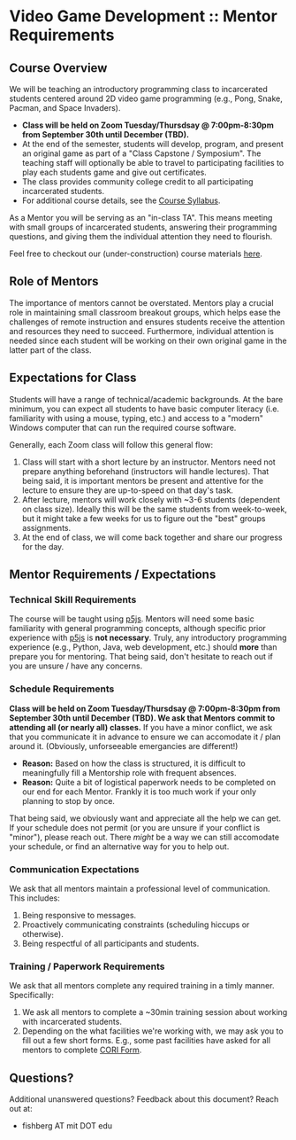 # Video Game Development :: Mentor Requirements

## Course Overview

We will be teaching an introductory programming class to incarcerated students centered around 2D video game programming (e.g., Pong, Snake, Pacman, and Space Invaders).
- **Class will be held on Zoom Tuesday/Thursdsay @ 7:00pm-8:30pm from September 30th until December (TBD).**
- At the end of the semester, students will develop, program, and present an original game as part of a "Class Capstone / Symposium". The teaching staff will optionally be able to travel to participating facilities to play each students game and give out certificates.
- The class provides community college credit to all participating incarcerated students.
- For additional course details, see the [Course Syllabus](../course/syllabus.md).

As a Mentor you will be serving as an "in-class TA". This means meeting with small groups of incarcerated students, answering their programming questions, and giving them the individual attention they need to flourish.

Feel free to checkout our (under-construction) course materials [here](https://teji-vgd.github.io/vgd-course/).

## Role of Mentors
The importance of mentors cannot be overstated. Mentors play a crucial role in maintaining small classroom breakout groups, which helps ease the challenges of remote instruction and ensures students receive the attention and resources they need to succeed. Furthermore, individual attention is needed since each student will be working on their own original game in the latter part of the class.

## Expectations for Class
Students will have a range of technical/academic backgrounds. At the bare minimum, you can expect all students to have basic computer literacy (i.e. familiarity with using a mouse, typing, etc.) and access to a "modern" Windows computer that can run the required course software.

Generally, each Zoom class will follow this general flow:
1. Class will start with a short lecture by an instructor. Mentors need not prepare anything beforehand (instructors will handle lectures). That being said, it is important mentors be present and attentive for the lecture to ensure they are up-to-speed on that day's task.
2. After lecture, mentors will work closely with ~3-6 students (dependent on class size). Ideally this will be the same students from week-to-week, but it might take a few weeks for us to figure out the "best" groups assignments.
3. At the end of class, we will come back together and share our progress for the day.

## Mentor Requirements / Expectations

### Technical Skill Requirements
The course will be taught using [p5js](https://p5js.org/). Mentors will need some basic familiarity with general programming concepts, although specific prior experience with [p5js](https://p5js.org/) is **not necessary**. Truly, any introductory programming experience (e.g., Python, Java, web development, etc.) should **more** than prepare you for mentoring. That being said, don't hesitate to reach out if you are unsure / have any concerns.

### Schedule Requirements
**Class will be held on Zoom Tuesday/Thursdsay @ 7:00pm-8:30pm from September 30th until December (TBD). We ask that Mentors commit to attending all (or nearly all) classes.** If you have a minor conflict, we ask that you communicate it in advance to ensure we can accomodate it / plan around it. (Obviously, unforseeable emergancies are different!)
- **Reason:** Based on how the class is structured, it is difficult to meaningfully fill a Mentorship role with frequent absences.
- **Reason:** Quite a bit of logistical paperwork needs to be completed on our end for each Mentor. Frankly it is too much work if your only planning to stop by once.

That being said, we obviously want and appreciate all the help we can get. If your schedule does not permit (or you are unsure if your conflict is "minor"), please reach out. There *might* be a way we can still accomodate your schedule, or find an alternative way for you to help out.

### Communication Expectations
We ask that all mentors maintain a professional level of communication. This includes:
1. Being responsive to messages.
2. Proactively communicating constraints (scheduling hiccups or otherwise).
3. Being respectful of all participants and students.

### Training / Paperwork Requirements
We ask that all mentors complete any required training in a timly manner. Specifically:
1. We ask all mentors to complete a ~30min training session about working with incarcerated students.
2. Depending on the what facilities we're working with, we may ask you to fill out a few short forms. E.g., some past facilities have asked for all mentors to complete [CORI Form](https://www.mass.gov/massachusetts-criminal-offender-record-information-cori).

## Questions?
Additional unanswered questions? Feedback about this document? Reach out at:
- fishberg AT mit DOT edu
